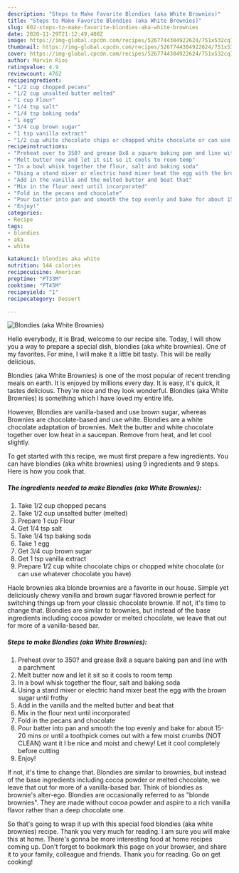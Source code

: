 ```yaml
---
description: "Steps to Make Favorite Blondies (aka White Brownies)"
title: "Steps to Make Favorite Blondies (aka White Brownies)"
slug: 602-steps-to-make-favorite-blondies-aka-white-brownies
date: 2020-11-29T21:12:49.408Z
image: https://img-global.cpcdn.com/recipes/5267744304922624/751x532cq70/blondies-aka-white-brownies-recipe-main-photo.jpg
thumbnail: https://img-global.cpcdn.com/recipes/5267744304922624/751x532cq70/blondies-aka-white-brownies-recipe-main-photo.jpg
cover: https://img-global.cpcdn.com/recipes/5267744304922624/751x532cq70/blondies-aka-white-brownies-recipe-main-photo.jpg
author: Marvin Rios
ratingvalue: 4.9
reviewcount: 4762
recipeingredient:
- "1/2 cup chopped pecans"
- "1/2 cup unsalted butter melted"
- "1 cup Flour"
- "1/4 tsp salt"
- "1/4 tsp baking soda"
- "1 egg"
- "3/4 cup brown sugar"
- "1 tsp vanilla extract"
- "1/2 cup white chocolate chips or chopped white chocolate or can use whatever chocolate you have"
recipeinstructions:
- "Preheat over to 350? and grease 8x8 a square baking pan and line with a parchment"
- "Melt butter now and let it sit so it cools to room temp"
- "In a bowl whisk together the flour, salt and baking soda"
- "Using a stand mixer or electric hand mixer beat the egg with the brown sugar until frothy"
- "Add in the vanilla and the melted butter and beat that"
- "Mix in the flour next until incorporated"
- "Fold in the pecans and chocolate"
- "Pour batter into pan and smooth the top evenly and bake for about 15-20 mins or until a toothpick comes out with a few moist crumbs (NOT CLEAN) want it I be nice and moist and chewy! Let it cool completely before cutting"
- "Enjoy!"
categories:
- Recipe
tags:
- blondies
- aka
- white

katakunci: blondies aka white 
nutrition: 144 calories
recipecuisine: American
preptime: "PT33M"
cooktime: "PT45M"
recipeyield: "1"
recipecategory: Dessert

---
```



![Blondies (aka White Brownies)](https://img-global.cpcdn.com/recipes/5267744304922624/751x532cq70/blondies-aka-white-brownies-recipe-main-photo.jpg)

Hello everybody, it is Brad, welcome to our recipe site. Today, I will show you a way to prepare a special dish, blondies (aka white brownies). One of my favorites. For mine, I will make it a little bit tasty. This will be really delicious.

Blondies (aka White Brownies) is one of the most popular of recent trending meals on earth. It is enjoyed by millions every day. It is easy, it's quick, it tastes delicious. They're nice and they look wonderful. Blondies (aka White Brownies) is something which I have loved my entire life.

However, Blondies are vanilla-based and use brown sugar, whereas Brownies are chocolate-based and use white. Blondies are a white chocolate adaptation of brownies. Melt the butter and white chocolate together over low heat in a saucepan. Remove from heat, and let cool slightly.


To get started with this recipe, we must first prepare a few ingredients. You can have blondies (aka white brownies) using 9 ingredients and 9 steps. Here is how you cook that.

<!--inarticleads1-->

##### The ingredients needed to make Blondies (aka White Brownies):

1. Take 1/2 cup chopped pecans
1. Take 1/2 cup unsalted butter (melted)
1. Prepare 1 cup Flour
1. Get 1/4 tsp salt
1. Take 1/4 tsp baking soda
1. Take 1 egg
1. Get 3/4 cup brown sugar
1. Get 1 tsp vanilla extract
1. Prepare 1/2 cup white chocolate chips or chopped white chocolate (or can use whatever chocolate you have)


Haole brownies aka blonde brownies are a favorite in our house. Simple yet deliciously chewy vanilla and brown sugar flavored brownie perfect for switching things up from your classic chocolate brownie. If not, it&#39;s time to change that. Blondies are similar to brownies, but instead of the base ingredients including cocoa powder or melted chocolate, we leave that out for more of a vanilla-based bar. 

<!--inarticleads2-->

##### Steps to make Blondies (aka White Brownies):

1. Preheat over to 350? and grease 8x8 a square baking pan and line with a parchment
1. Melt butter now and let it sit so it cools to room temp
1. In a bowl whisk together the flour, salt and baking soda
1. Using a stand mixer or electric hand mixer beat the egg with the brown sugar until frothy
1. Add in the vanilla and the melted butter and beat that
1. Mix in the flour next until incorporated
1. Fold in the pecans and chocolate
1. Pour batter into pan and smooth the top evenly and bake for about 15-20 mins or until a toothpick comes out with a few moist crumbs (NOT CLEAN) want it I be nice and moist and chewy! Let it cool completely before cutting
1. Enjoy!


If not, it&#39;s time to change that. Blondies are similar to brownies, but instead of the base ingredients including cocoa powder or melted chocolate, we leave that out for more of a vanilla-based bar. Think of blondies as brownie&#39;s alter-ego. Blondies are occasionally referred to as &#34;blonde brownies&#34;. They are made without cocoa powder and aspire to a rich vanilla flavor rather than a deep chocolate one. 

So that's going to wrap it up with this special food blondies (aka white brownies) recipe. Thank you very much for reading. I am sure you will make this at home. There's gonna be more interesting food at home recipes coming up. Don't forget to bookmark this page on your browser, and share it to your family, colleague and friends. Thank you for reading. Go on get cooking!
